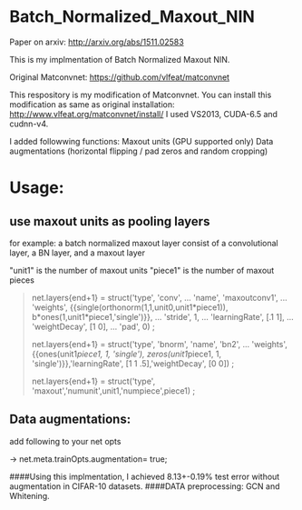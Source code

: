 # Batch_Normalized_Maxout_NIN
Paper on arxiv: http://arxiv.org/abs/1511.02583

This is my implmentation of Batch Normalized Maxout NIN.

Original Matconvnet: https://github.com/vlfeat/matconvnet

This respository is my modification of Matconvnet.
You can install this modification as same as original installation:
http://www.vlfeat.org/matconvnet/install/
I used VS2013, CUDA-6.5 and cudnn-v4.

I added followwing functions:
Maxout units (GPU supported only) 
Data augmentations (horizontal flipping / pad zeros and random cropping)

<h1>Usage:</h1>
<h2>use maxout units as pooling layers</h2>
for example: a batch normalized maxout layer consist of a convolutional layer, a BN layer, and a maxout layer

"unit1"  is the number of maxout units
"piece1" is the number of maxout pieces
<blockquote>
net.layers{end+1} = struct('type', 'conv', ...
                           'name', 'maxoutconv1', ...
                           'weights', {{single(orthonorm(1,1,unit0,unit1*piece1)), b*ones(1,unit1*piece1,'single')}}, ...
                           'stride', 1, ...
                           'learningRate', [.1 1], ...
                           'weightDecay', [1 0], ...
                           'pad', 0) ;

net.layers{end+1} = struct('type', 'bnorm', 'name', 'bn2', ...
                           'weights', {{ones(unit1*piece1, 1, 'single'), zeros(unit1*piece1, 1, 'single')}},'learningRate', [1 1 .5],'weightDecay', [0 0]) ;   

net.layers{end+1} = struct('type', 'maxout','numunit',unit1,'numpiece',piece1) ; 
</blockquote>

<h2>Data augmentations:</h2>
<p>add following to your net opts</p>
<p>-> net.meta.trainOpts.augmentation= true;</p>

####Using this implmentation, I achieved 8.13+-0.19% test error without augmentation in CIFAR-10 datasets.
####DATA preprocessing: GCN and Whitening.

